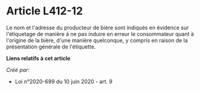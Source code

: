 # Article L412-12

Le nom et l'adresse du producteur de bière sont indiqués en évidence sur l'étiquetage de manière à ne pas induire en erreur
le consommateur quant à l'origine de la bière, d'une manière quelconque, y compris en raison de la présentation générale de
l'étiquette.

**Liens relatifs à cet article**

_Créé par_:

  - Loi n°2020-699 du 10 juin 2020 - art. 9
